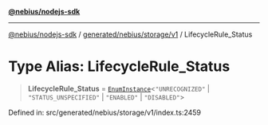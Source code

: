 [**@nebius/nodejs-sdk**](../../../../../README.md)

---

[@nebius/nodejs-sdk](../../../../../README.md) / [generated/nebius/storage/v1](../README.md) / LifecycleRule_Status

# Type Alias: LifecycleRule_Status

> **LifecycleRule_Status** = [`EnumInstance`](../../../../../runtime/protos/enum/type-aliases/EnumInstance.md)\<`"UNRECOGNIZED"` \| `"STATUS_UNSPECIFIED"` \| `"ENABLED"` \| `"DISABLED"`\>

Defined in: src/generated/nebius/storage/v1/index.ts:2459
